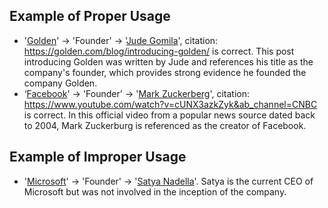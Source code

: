## Example of Proper Usage
* '[Golden](https://golden.com/wiki/Golden-5R)' → 'Founder' → '[Jude Gomila](https://golden.com/wiki/Jude_Gomila-NAD)', citation: https://golden.com/blog/introducing-golden/ is correct. This post introducing Golden was written by Jude and references his title as the company's founder, which provides strong evidence he founded the company Golden.
* ‘[Facebook](https://golden.com/wiki/Facebook_(platform)-3R5)' → 'Founder' → '[Mark Zuckerberg](https://golden.com/wiki/Mark_Zuckerberg-AZ9)', citation: https://www.youtube.com/watch?v=cUNX3azkZyk&ab_channel=CNBC is correct. In this official video from a popular news source dated back to 2004, Mark Zuckerburg is referenced as the creator of Facebook.

## Example of Improper Usage
* '[Microsoft](https://golden.com/wiki/Microsoft-6GKP)' → 'Founder' → '[Satya Nadella](https://golden.com/wiki/Satya_Nadella-RJ9YY6)'. Satya is the current CEO of Microsoft but was not involved in the inception of the company.
